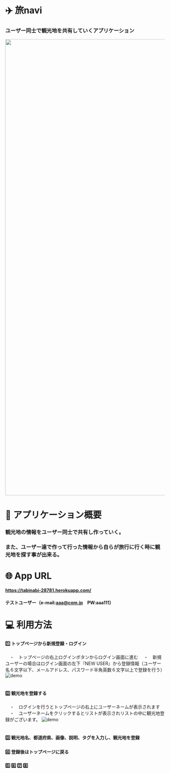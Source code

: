 # ✈️  旅navi
### ユーザー同士で観光地を共有していくアプリケーション

<img width="1440" src="https://user-images.githubusercontent.com/69281517/104941372-53f00d80-59f6-11eb-8a6d-89dd8da699cf.jpg">

# 💭  アプリケーション概要
### 観光地の情報をユーザー同士で共有し作っていく。
### また、ユーザー達で作って行った情報から自らが旅行に行く時に観光地を探す事が出来る。




# 🌐  App URL 
#### https://tabinabi-28781.herokuapp.com/
#### テストユーザー（e-mail:aaa@com.jp　PW:aaa111）


# 💻  利用方法
#### 1️⃣ トップページから新規登録・ログイン
　・　トップページの右上ログインボタンからログイン画面に進む
　・　新規ユーザーの場合はログイン画面の左下『NEW USER』から登録情報（ユーザー名６文字以下、メールアドレス、パスワード半角英数６文字以上で登録を行う）
![demo](https://gyazo.com/33e6332de6902284af882773a6cc0789/raw)
<br>
<br>
#### 2️⃣ 観光地を登録する
　・　ログインを行うとトップページの右上にユーザーネームが表示されます
　・　ユーザーネームをクリックするとリストが表示されリストの中に観光地登録がございます。
![demo](https://gyazo.com/902284af882773a6cc0789/raw)
<br>
<br>
#### 3️⃣ 観光地名、都道府県、画像、説明、タグを入力し、観光地を登録
#### 4️⃣ 登録後はトップページに戻る






#### 5️⃣ 6️⃣ 7️⃣ 8️⃣


